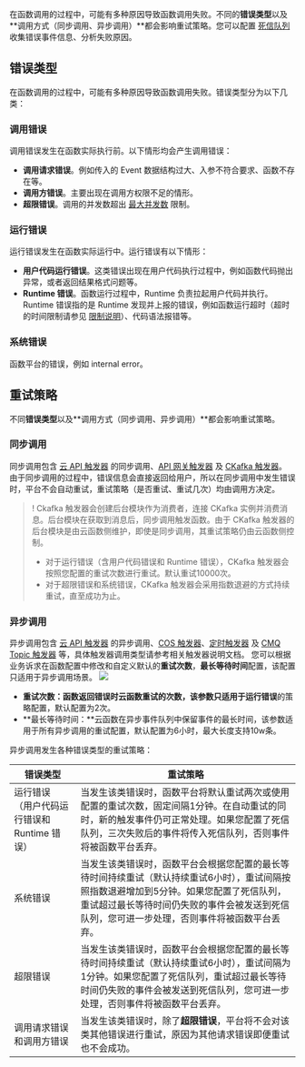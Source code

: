 在函数调用的过程中，可能有多种原因导致函数调用失败。不同的**错误类型**以及**调用方式（同步调用、异步调用）**都会影响重试策略。您可以配置 [死信队列](#死信队列文档) 收集错误事件信息、分析失败原因。

## 错误类型
在函数调用的过程中，可能有多种原因导致函数调用失败。错误类型分为以下几类：

### 调用错误
调用错误发生在函数实际执行前。以下情形均会产生调用错误：
  * **调用请求错误**。例如传入的 Event 数据结构过大、入参不符合要求、函数不存在等。
  * **调用方错误**。主要出现在调用方权限不足的情形。
  * **超限错误**。调用的并发数超出 [最大并发数](https://cloud.tencent.com/document/product/583/11637) 限制。

### 运行错误
运行错误发生在函数实际运行中。运行错误有以下情形：
  * **用户代码运行错误**。这类错误出现在用户代码执行过程中，例如函数代码抛出异常，或者返回结果格式问题等。
  * **Runtime 错误**。函数运行过程中，Runtime 负责拉起用户代码并执行。Runtime 错误指的是 Runtime 发现并上报的错误，例如函数运行超时（超时的时间限制请参见 [限制说明](https://cloud.tencent.com/document/product/583/11637)）、代码语法报错等。

### 系统错误
函数平台的错误，例如 internal error。

## 重试策略
不同**错误类型**以及**调用方式（同步调用、异步调用）**都会影响重试策略。

### 同步调用
同步调用包含 [云 API 触发器](https://cloud.tencent.com/document/product/583/18198) 的同步调用、[API 网关触发器](https://cloud.tencent.com/document/product/583/12513) 及 [CKafka 触发器](https://cloud.tencent.com/document/product/583/17530)。
由于同步调用的过程中，错误信息会直接返回给用户，所以在同步调用中发生错误时，平台不会自动重试，重试策略（是否重试、重试几次）均由调用方决定。

>! Ckafka 触发器会创建后台模块作为消费者，连接 CKafka 实例并消费消息。后台模块在获取到消息后，同步调用触发函数。由于 CKafka 触发器的后台模块是由云函数侧维护，即使是同步调用，其重试策略仍由云函数侧控制。
>- 对于运行错误（含用户代码错误和 Runtime 错误），CKafka 触发器会按照您配置的重试次数进行重试。默认重试10000次。
>- 对于超限错误和系统错误，CKafka 触发器会采用指数退避的方式持续重试，直至成功为止。

### 异步调用
异步调用包含 [云 API 触发器](https://cloud.tencent.com/document/product/583/18198) 的异步调用、[COS 触发器](https://cloud.tencent.com/document/product/583/9707)、[定时触发器](https://cloud.tencent.com/document/product/583/9708) 及 [CMQ Topic 触发器](https://cloud.tencent.com/document/product/583/11517) 等，具体触发器调用类型请参考相关触发器说明文档。
您可以根据业务诉求在函数配置中修改和自定义默认的**重试次数**，**最长等待时间**配置，该配置只适用于异步调用场景。
	![](https://main.qcloudimg.com/raw/56d5cf707e9f1784b8e3619055a4d82f.png)
	
  * **重试次数：**函数返回错误时云函数重试的次数，该参数只适用于**运行错误**的策略配置，默认配置为2次。
  * **最长等待时间：**云函数在异步事件队列中保留事件的最长时间，该参数适用于所有异步调用的重试配置，默认配置为6小时，最大长度支持10w条。

异步调用发生各种错误类型的重试策略：



<table>
<thead>
<tr>
<th>错误类型</th>
<th>重试策略</th>
</tr>
</thead>
<tbody><tr>
<td>运行错误<br>（用户代码运行错误和 Runtime 错误）</td>
<td>当发生该类错误时，函数平台将默认重试两次或使用配置的重试次数，固定间隔1分钟。在自动重试的同时，新的触发事件仍可正常处理。如果您配置了死信队列，三次失败后的事件将传入死信队列，否则事件将被函数平台丢弃。</td>
</tr>
<tr>
<td>系统错误</td>
<td>当发生该类错误时，函数平台会根据您配置的最长等待时间持续重试（默认持续重试6小时），重试间隔按照指数退避增加到5分钟。如果您配置了死信队列，重试超过最长等待时间仍失败的事件会被发送到死信队列，您可进一步处理，否则事件将被函数平台丢弃。</td>
</tr>
<tr>
<td>超限错误</td>
<td>当发生该类错误时，函数平台会根据您配置的最长等待时间持续重试（默认持续重试6小时），重试间隔为1分钟。如果您配置了死信队列，重试超过最长等待时间仍失败的事件会被发送到死信队列，您可进一步处理，否则事件将被函数平台丢弃。</td>
</tr>
<tr>
<td>调用请求错误和调用方错误</td>
<td>当发生该类错误时，除了<strong>超限错误</strong>，平台将不会对该类其他错误进行重试，原因为其他请求错误即便重试也不会成功。</td>
</tr>
</tbody></table>
